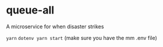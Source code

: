 # queue-all
A microservice for when disaster strikes

`yarn`
`dotenv yarn start` (make sure you have the mm .env file)